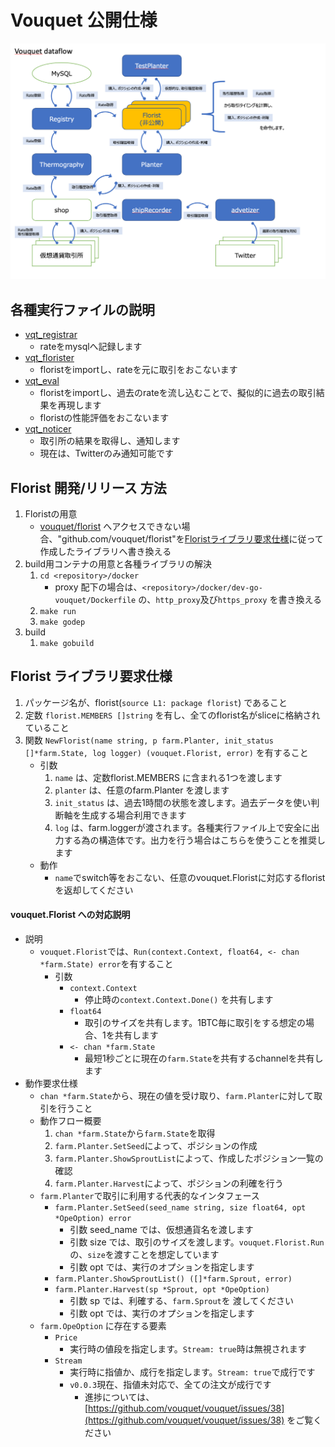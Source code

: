 Vouquet 公開仕様
===

![Dataflow](./media/Vouquet_Dataflow.png)

## 各種実行ファイルの説明

* [vqt_registrar](./elf/vqt_registrar.md)
	* rateをmysqlへ記録します
* [vqt_florister](./elf/vqt_florister.md)
	* floristをimportし、rateを元に取引をおこないます
* [vqt_eval](./elf/vqt_eval.md)
	* floristをimportし、過去のrateを流し込むことで、擬似的に過去の取引結果を再現します
	* floristの性能評価をおこないます
* [vqt_noticer](./elf/vqt_noticer.md)
	* 取引所の結果を取得し、通知します
	* 現在は、Twitterのみ通知可能です

## Florist 開発/リリース 方法

1. Floristの用意
	* [vouquet/florist](https://github.com/vouquet/florist) へアクセスできない場合、"github.com/vouquet/florist"を[Floristライブラリ要求仕様](#florist-ライブラリ要求仕様)に従って作成したライブラリへ書き換える
2. build用コンテナの用意と各種ライブラリの解決
	1. `cd <repository>/docker`
		* proxy 配下の場合は、`<repository>/docker/dev-go-vouquet/Dockerfile` の、`http_proxy`及び`https_proxy` を書き換える
	2. `make run`
	3. `make godep`
3. build
	1. `make gobuild`

## Florist ライブラリ要求仕様

1. パッケージ名が、florist(`source L1: package florist`) であること
2. 定数 `florist.MEMBERS []string` を有し、全てのflorist名がsliceに格納されていること
3. 関数 `NewFlorist(name string, p farm.Planter, init_status []*farm.State, log logger) (vouquet.Florist, error)` を有すること
	* 引数
		1. `name` は、定数florist.MEMBERS に含まれる1つを渡します
		2. `planter` は、任意のfarm.Planter を渡します
		3. `init_status` は、過去1時間の状態を渡します。過去データを使い判断軸を生成する場合利用できます
		4. `log` は、farm.loggerが渡されます。各種実行ファイル上で安全に出力する為の構造体です。出力を行う場合はこちらを使うことを推奨します
	* 動作
		* `name`でswitch等をおこない、任意のvouquet.Floristに対応するfloristを返却してください

#### vouquet.Florist への対応説明
* 説明
	* `vouquet.Florist`では、`Run(context.Context, float64, <- chan *farm.State) error`を有すること
		* 引数
			* `context.Context`
				* 停止時の`context.Context.Done()` を共有します
			* `float64`
				* 取引のサイズを共有します。1BTC毎に取引をする想定の場合、1を共有します
			* `<- chan *farm.State`
				* 最短1秒ごとに現在の`farm.State`を共有するchannelを共有します
* 動作要求仕様
	* `chan *farm.State`から、現在の値を受け取り、`farm.Planter`に対して取引を行うこと
	* 動作フロー概要
		1. `chan *farm.State`から`farm.State`を取得
		2. `farm.Planter.SetSeed`によって、ポジションの作成
		3. `farm.Planter.ShowSproutList`によって、作成したポジション一覧の確認
		4. `farm.Planter.Harvest`によって、ポジションの利確を行う
	* `farm.Planter`で取引に利用する代表的なインタフェース
		* `farm.Planter.SetSeed(seed_name string, size float64, opt *OpeOption) error`
			* 引数 seed_name では、仮想通貨名を渡します
			* 引数 size では、取引のサイズを渡します。`vouquet.Florist.Run`の、`size`を渡すことを想定しています
			* 引数 opt では、実行のオプションを指定します
		* `farm.Planter.ShowSproutList() ([]*farm.Sprout, error)`
		* `farm.Planter.Harvest(sp *Sprout, opt *OpeOption)`
			* 引数 sp では、利確する、`farm.Sprout`を 渡してください
			* 引数 opt では、実行のオプションを指定します
	* `farm.OpeOption` に存在する要素
		* `Price`
			* 実行時の値段を指定します。`Stream: true`時は無視されます
		* `Stream`
			* 実行時に指値か、成行を指定します。`Stream: true`で成行です
			* `v0.0.3`現在、指値未対応で、全ての注文が成行です
				* 進捗については、[https://github.com/vouquet/vouquet/issues/38](https://github.com/vouquet/vouquet/issues/38) をご覧ください

